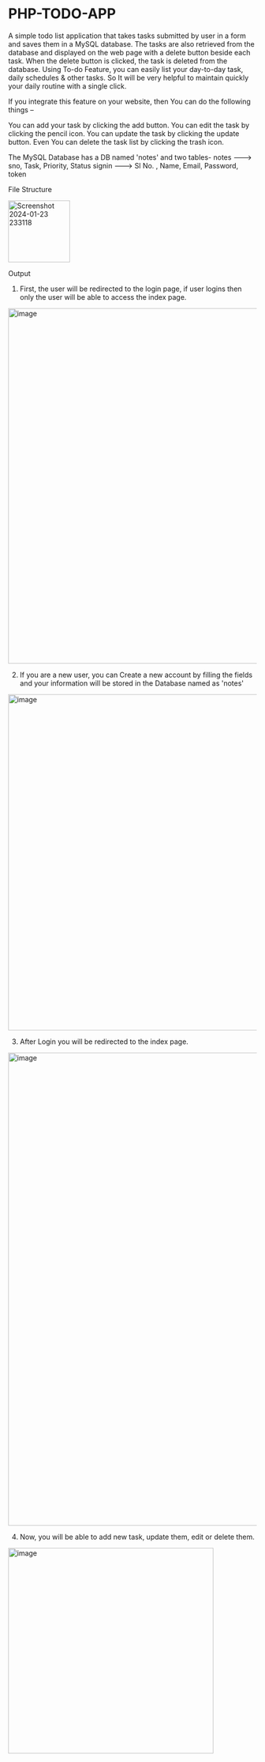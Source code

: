 # PHP-TODO-APP
A simple todo list application  that takes tasks submitted by user in a form and saves them in a MySQL database. The tasks are also retrieved from the database and displayed on the web page with a delete button beside each task. When the delete button is clicked, the task is deleted from the database.
Using To-do Feature, you can easily list your day-to-day task, daily schedules & other tasks. So It will be very helpful to maintain quickly your daily routine with a single click.

If you integrate this feature on your website, then You can do the following things  –

You can add your task by clicking the add button.
You can edit the task by clicking the pencil icon.
You can update the task by clicking the update button.
Even You can delete the task list by clicking the trash icon.

The MySQL Database has a DB named 'notes' and two tables-
notes ---> sno, Task, Priority, Status
signin ---> Sl No. , Name, Email, Password, token	


File Structure

<img width="125" alt="Screenshot 2024-01-23 233118" src="https://github.com/MPaul789/PHP-TODO-APP/assets/136621962/28220fde-027d-4e82-a29c-68f53e6fcd9c">

Output
1. First, the user will be redirected to the login page, if user logins then only the user will be able to access the index page.

<img width="719" alt="image" src="https://github.com/MPaul789/PHP-TODO-APP/assets/136621962/de05ef60-68f1-486a-b15e-f907a94c2fc2">

2. If you are a new user, you can Create a new account by filling the fields and your information will be stored in the Database named as 'notes'

<img width="680" alt="image" src="https://github.com/MPaul789/PHP-TODO-APP/assets/136621962/272e1fc1-e867-41eb-a3e6-22f8c5003833">

3. After Login you will be redirected to the index page.

<img width="957" alt="image" src="https://github.com/MPaul789/PHP-TODO-APP/assets/136621962/9b44825d-1b2f-412b-80fe-ad0fe44726ca">
   
4. Now, you will be able to add new task, update them, edit or delete them.

<img width="416" alt="image" src="https://github.com/MPaul789/PHP-TODO-APP/assets/136621962/866846e1-5a9e-4204-9c9d-ae2c75c55367">


   
